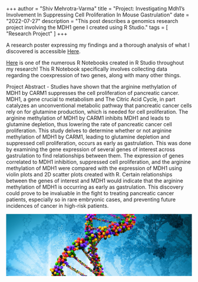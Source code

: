 +++
author = "Shiv Mehrotra-Varma"
title = "Project: Investigating Mdh1’s Involvement In Suppressing Cell Proliferation In Mouse Gastrulation"
date = "2022-07-27"
description = "This post describes a genomics research project involving the MDH1 gene I created using R Studio."
tags = [
    "Research Project"
]
+++

A research poster expressing my findings and a thorough analysis of what I discovered is accessible [Here](Poster.pdf).

[Here](c-moor_ccc_su22_mouse_gastrulation_part2.nb.html) is one of the numerous R Notebooks created in R Studio throughout my research! This R Notebook specifically involves collecting data regarding the coexpression of two genes, along with many other things.

Project Abstract - 
Studies have shown that the arginine methylation of MDH1 by CARM1 suppresses the cell proliferation of pancreatic cancer. MDH1, a gene crucial to metabolism and The Citric Acid Cycle, in part catalyzes an unconventional metabolic pathway that pancreatic cancer cells rely on for glutamine production, which is needed for cell proliferation. The arginine methylation of MDH1 by CARM1 inhibits MDH1 and leads to glutamine depletion, thus lowering the rate of pancreatic cancer cell proliferation. This study delves to determine whether or not arginine methylation of MDH1 by CARM1, leading to glutamine depletion and suppressed cell proliferation, occurs as early as gastrulation. This was done by examining the gene expression of several genes of interest across gastrulation to find relationships between them. The expression of genes correlated to MDH1 inhibition, suppressed cell proliferation, and the arginine methylation of MDH1 were compared with the expression of MDH1 using violin plots and 2D scatter plots created with R. Certain relationships between the genes of interest and MDH1 would indicate that the arginine methylation of MDH1 is occurring as early as 
gastrulation. This discovery could prove to be invaluable in the fight to treating pancreatic cancer patients, especially so in rare embryonic cases, and preventing future incidences of cancer in high-risk patients.

![](DNA.jpg)



